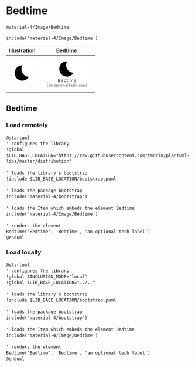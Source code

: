 # Bedtime


```text
material-4/Image/Bedtime
```

```text
include('material-4/Image/Bedtime')
```



| Illustration | Bedtime |
| :---: | :---: |
| ![illustration for Illustration](../../material-4/Image/Bedtime.png) | ![illustration for Bedtime](../../material-4/Image/Bedtime.Local.png) |




## Bedtime

### Load remotely
```plantuml
@startuml
' configures the library
!global $LIB_BASE_LOCATION="https://raw.githubusercontent.com/tmorin/plantuml-libs/master/distribution"

' loads the library's bootstrap
!include $LIB_BASE_LOCATION/bootstrap.puml

' loads the package bootstrap
include('material-4/bootstrap')

' loads the Item which embeds the element Bedtime
include('material-4/Image/Bedtime')

' renders the element
Bedtime('Bedtime', 'Bedtime', 'an optional tech label')
@enduml
```

### Load locally
```plantuml
@startuml
' configures the library
!global $INCLUSION_MODE="local"
!global $LIB_BASE_LOCATION="../.."

' loads the library's bootstrap
!include $LIB_BASE_LOCATION/bootstrap.puml

' loads the package bootstrap
include('material-4/bootstrap')

' loads the Item which embeds the element Bedtime
include('material-4/Image/Bedtime')

' renders the element
Bedtime('Bedtime', 'Bedtime', 'an optional tech label')
@enduml
```

